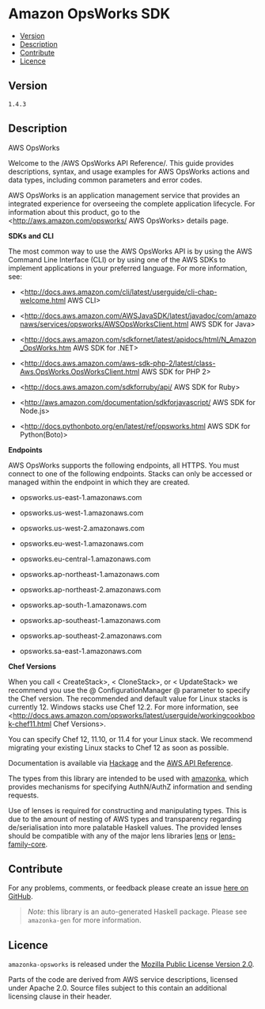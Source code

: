 # Amazon OpsWorks SDK

* [Version](#version)
* [Description](#description)
* [Contribute](#contribute)
* [Licence](#licence)


## Version

`1.4.3`


## Description

AWS OpsWorks

Welcome to the /AWS OpsWorks API Reference/. This guide provides descriptions, syntax, and usage examples for AWS OpsWorks actions and data types, including common parameters and error codes.

AWS OpsWorks is an application management service that provides an integrated experience for overseeing the complete application lifecycle. For information about this product, go to the <http://aws.amazon.com/opsworks/ AWS OpsWorks> details page.

__SDKs and CLI__

The most common way to use the AWS OpsWorks API is by using the AWS Command Line Interface (CLI) or by using one of the AWS SDKs to implement applications in your preferred language. For more information, see:

-   <http://docs.aws.amazon.com/cli/latest/userguide/cli-chap-welcome.html AWS CLI>

-   <http://docs.aws.amazon.com/AWSJavaSDK/latest/javadoc/com/amazonaws/services/opsworks/AWSOpsWorksClient.html AWS SDK for Java>

-   <http://docs.aws.amazon.com/sdkfornet/latest/apidocs/html/N_Amazon_OpsWorks.htm AWS SDK for .NET>

-   <http://docs.aws.amazon.com/aws-sdk-php-2/latest/class-Aws.OpsWorks.OpsWorksClient.html AWS SDK for PHP 2>

-   <http://docs.aws.amazon.com/sdkforruby/api/ AWS SDK for Ruby>

-   <http://aws.amazon.com/documentation/sdkforjavascript/ AWS SDK for Node.js>

-   <http://docs.pythonboto.org/en/latest/ref/opsworks.html AWS SDK for Python(Boto)>

__Endpoints__

AWS OpsWorks supports the following endpoints, all HTTPS. You must connect to one of the following endpoints. Stacks can only be accessed or managed within the endpoint in which they are created.

-   opsworks.us-east-1.amazonaws.com

-   opsworks.us-west-1.amazonaws.com

-   opsworks.us-west-2.amazonaws.com

-   opsworks.eu-west-1.amazonaws.com

-   opsworks.eu-central-1.amazonaws.com

-   opsworks.ap-northeast-1.amazonaws.com

-   opsworks.ap-northeast-2.amazonaws.com

-   opsworks.ap-south-1.amazonaws.com

-   opsworks.ap-southeast-1.amazonaws.com

-   opsworks.ap-southeast-2.amazonaws.com

-   opsworks.sa-east-1.amazonaws.com

__Chef Versions__

When you call < CreateStack>, < CloneStack>, or < UpdateStack> we recommend you use the 
    @
    ConfigurationManager
    @
     parameter to specify the Chef version. The recommended and default value for Linux stacks is currently 12. Windows stacks use Chef 12.2. For more information, see <http://docs.aws.amazon.com/opsworks/latest/userguide/workingcookbook-chef11.html Chef Versions>.

You can specify Chef 12, 11.10, or 11.4 for your Linux stack. We recommend migrating your existing Linux stacks to Chef 12 as soon as possible.

Documentation is available via [Hackage](http://hackage.haskell.org/package/amazonka-opsworks)
and the [AWS API Reference](https://aws.amazon.com/documentation/).

The types from this library are intended to be used with [amazonka](http://hackage.haskell.org/package/amazonka),
which provides mechanisms for specifying AuthN/AuthZ information and sending requests.

Use of lenses is required for constructing and manipulating types.
This is due to the amount of nesting of AWS types and transparency regarding
de/serialisation into more palatable Haskell values.
The provided lenses should be compatible with any of the major lens libraries
[lens](http://hackage.haskell.org/package/lens) or [lens-family-core](http://hackage.haskell.org/package/lens-family-core).

## Contribute

For any problems, comments, or feedback please create an issue [here on GitHub](https://github.com/brendanhay/amazonka/issues).

> _Note:_ this library is an auto-generated Haskell package. Please see `amazonka-gen` for more information.


## Licence

`amazonka-opsworks` is released under the [Mozilla Public License Version 2.0](http://www.mozilla.org/MPL/).

Parts of the code are derived from AWS service descriptions, licensed under Apache 2.0.
Source files subject to this contain an additional licensing clause in their header.
